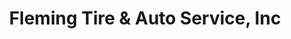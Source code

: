 ---
title: "Fleming Tire & Auto Service, Inc"
url: /mars/fleming-tire-und-auto-service-inc/
shop: Autowerkstatt
---